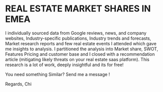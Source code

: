 # REAL ESTATE MARKET SHARES IN EMEA

I individually sourced data from Google reviews, news, and company websites, Industry-specific publications, Industry trends and forecasts, Market research reports and few real estate events I attended which gave me insights to analysis. 
I partitioned the analysis into Market share, SWOT, Features Pricing and customer base and I closed with a recommendation article  (mitigating likely threats on your real estate saas platform). 
This research is a lot of work, deeply insightful and its for free!

You need something Similar? 
Send me a message !

Regards,
Chi
